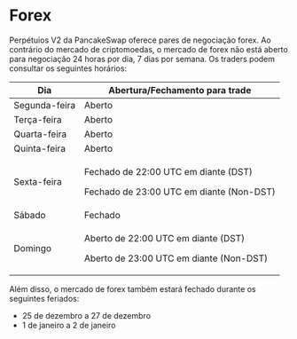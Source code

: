 # Forex

Perpétuios V2 da PancakeSwap oferece pares de negociação forex. Ao contrário do mercado de criptomoedas, o mercado de forex não está aberto para negociação 24 horas por dia, 7 dias por semana. Os traders podem consultar os seguintes horários:

| Dia           | Abertura/Fechamento para trade                                                             |
| ------------- | ------------------------------------------------------------------------------------------ |
| Segunda-feira | Aberto                                                                                     |
| Terça-feira   | Aberto                                                                                     |
| Quarta-feira  | Aberto                                                                                     |
| Quinta-feira  | Aberto                                                                                     |
| Sexta-feira   | <p>Fechado de 22:00 UTC em diante (DST)</p><p>Fechado de 23:00 UTC em diante (Non-DST)</p> |
| Sábado        | Fechado                                                                                    |
| Domingo       | <p>Aberto de 22:00 UTC em diante (DST)</p><p>Aberto de 23:00 UTC em diante (Non-DST)</p>   |

Além disso, o mercado de forex também estará fechado durante os seguintes feriados:

* &#x20;25 de dezembro a 27 de dezembro&#x20;
* 1 de janeiro a 2 de janeiro
